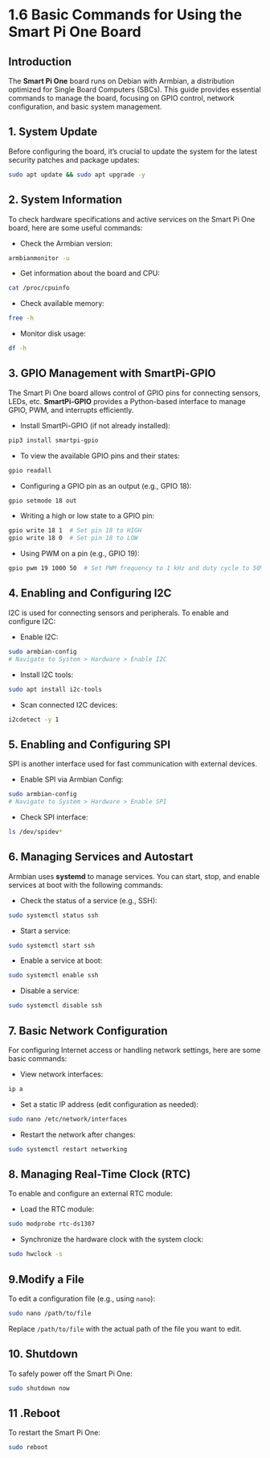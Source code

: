 # 1.6 Basic Commands for Using the Smart Pi One Board

## Introduction
The **Smart Pi One** board runs on Debian with Armbian, a distribution optimized for Single Board Computers (SBCs). This guide provides essential commands to manage the board, focusing on GPIO control, network configuration, and basic system management.

## 1. System Update
Before configuring the board, it’s crucial to update the system for the latest security patches and package updates:
```bash
sudo apt update && sudo apt upgrade -y           
```

## 2. System Information
To check hardware specifications and active services on the Smart Pi One board, here are some useful commands:

- Check the Armbian version:
```bash
armbianmonitor -u
```

- Get information about the board and CPU:
```bash
cat /proc/cpuinfo
```

- Check available memory:
```bash
free -h
```

- Monitor disk usage:
```bash
df -h
```

## 3. GPIO Management with SmartPi-GPIO
The Smart Pi One board allows control of GPIO pins for connecting sensors, LEDs, etc. **SmartPi-GPIO** provides a Python-based interface to manage GPIO, PWM, and interrupts efficiently.

- Install SmartPi-GPIO (if not already installed):
```bash
pip3 install smartpi-gpio
```

- To view the available GPIO pins and their states:
```bash
gpio readall
```

- Configuring a GPIO pin as an output (e.g., GPIO 18):
```bash
gpio setmode 18 out
```

- Writing a high or low state to a GPIO pin:
```bash
gpio write 18 1  # Set pin 18 to HIGH
gpio write 18 0  # Set pin 18 to LOW
```

- Using PWM on a pin (e.g., GPIO 19):
```bash
gpio pwm 19 1000 50  # Set PWM frequency to 1 kHz and duty cycle to 50%
```


## 4. Enabling and Configuring I2C
I2C is used for connecting sensors and peripherals. To enable and configure I2C:

- Enable I2C:
```bash
sudo armbian-config
# Navigate to System > Hardware > Enable I2C
```

- Install I2C tools:
```bash
sudo apt install i2c-tools
```

- Scan connected I2C devices:
```bash
i2cdetect -y 1
```

## 5. Enabling and Configuring SPI
SPI is another interface used for fast communication with external devices.

- Enable SPI via Armbian Config:
```bash
sudo armbian-config
# Navigate to System > Hardware > Enable SPI
```

- Check SPI interface:
```bash
ls /dev/spidev*
```

## 6. Managing Services and Autostart
Armbian uses **systemd** to manage services. You can start, stop, and enable services at boot with the following commands:

- Check the status of a service (e.g., SSH):
```bash
sudo systemctl status ssh
```

- Start a service:
```bash
sudo systemctl start ssh
```

- Enable a service at boot:
```bash
sudo systemctl enable ssh
```

- Disable a service:
```bash
sudo systemctl disable ssh
```

## 7. Basic Network Configuration
For configuring Internet access or handling network settings, here are some basic commands:

- View network interfaces:
```bash
ip a
```

- Set a static IP address (edit configuration as needed):
```bash
sudo nano /etc/network/interfaces
```

- Restart the network after changes:
```bash
sudo systemctl restart networking
```

## 8. Managing Real-Time Clock (RTC)
To enable and configure an external RTC module:

- Load the RTC module:
```bash
sudo modprobe rtc-ds1307
```

- Synchronize the hardware clock with the system clock:
```bash
sudo hwclock -s
```

## 9.Modify a File
To edit a configuration file (e.g., using `nano`):
```bash
sudo nano /path/to/file
```
Replace `/path/to/file` with the actual path of the file you want to edit.


## 10. Shutdown
To safely power off the Smart Pi One:
```bash
sudo shutdown now
```

## 11 .Reboot
To restart the Smart Pi One:
```bash
sudo reboot
```







